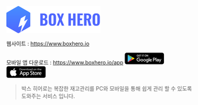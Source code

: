 ![github pages](_images/bi.svg)

웹사이트 : https://www.boxhero.io

모바일 앱 다운로드 : https://www.boxhero.io/app
![github pages](_images/googleplay.png)
![github pages](_images/appstore.png)

> 박스 히어로는 복잡한 재고관리를 PC와 모바일을 통해 쉽게 관리 할 수 있도록 도와주는 서비스 입니다.

